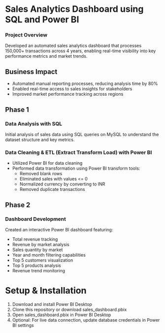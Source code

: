 # Sales Analytics Dashboard using SQL and Power BI

### Project Overview
Developed an automated sales analytics dashboard that processes 150,000+ transactions across 4 years, enabling real-time visibility into key performance metrics and market trends.

## Business Impact
- Automated manual reporting processes, reducing analysis time by 80%
- Enabled real-time access to sales insights for stakeholders
- Improved market performance tracking across regions

## Phase 1
### Data Analysis with SQL
Initial analysis of sales data using SQL queries on MySQL to understand the dataset structure and key metrics.

### Data Cleaning & ETL (Extract Transform Load) with Power BI
- Utilized Power BI for data cleaning
- Performed data transformation using Power BI transform tools:
  - Removed blank rows
  - Eliminated sales with values <= 0
  - Normalized currency by converting to INR
  - Removed duplicate transactions

## Phase 2
### Dashboard Development
Created an interactive Power BI dashboard featuring:
- Total revenue tracking
- Revenue by market analysis
- Sales quantity by market
- Year and month filtering capabilities
- Top 5 customers visualization
- Top 5 products analysis
- Revenue trend monitoring

# Setup & Installation
1. Download and install Power BI Desktop
2. Clone this repository or download sales_dashboard.pbix
3. Open sales_dashboard.pbix in Power BI Desktop
4. Optional: For live data connection, update database credentials in Power BI settings



